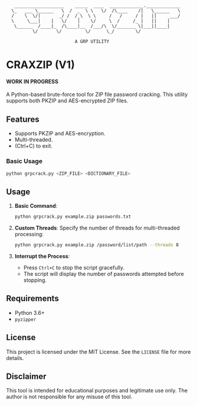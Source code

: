 ```
   ___________________    _____  ____  _____________._____________
  \_   ___ \______   \  /  _  \ \   \/  /\____    /|   \______   \
  /    \  \/|       _/ /  /_\  \ \     /   /     / |   ||     ___/
  \     \___|    |   \/    |    \/     \  /     /_ |   ||    |    
   \______  /____|_  /\____|__  /___/\  \/_______ \|___||____|    
          \/       \/         \/      \_/        \/            

                          A GRP UTILITY
```

# CRAXZIP (V1)
#### WORK IN PROGRESS

A Python-based brute-force tool for ZIP file password cracking. This utility supports both PKZIP and AES-encrypted ZIP files.

## Features

- Supports PKZIP and AES-encryption.
- Multi-threaded.
- (Ctrl+C) to exit. 

### Basic Usage

```bash
python grpcrack.py <ZIP_FILE> <DICTIONARY_FILE>
```

## Usage

1. **Basic Command**:
   ```bash
   python grpcrack.py example.zip passwords.txt
   ```

2. **Custom Threads**:
   Specify the number of threads for multi-threaded processing:
   ```bash
   python grpcrack.py example.zip /password/list/path --threads 8
   ```

3. **Interrupt the Process**:
   - Press `Ctrl+C` to stop the script gracefully.
   - The script will display the number of passwords attempted before stopping.

## Requirements

- Python 3.6+
- `pyzipper` 

## License

This project is licensed under the MIT License. See the `LICENSE` file for more details.

## Disclaimer

This tool is intended for educational purposes and legitimate use only. The author is not responsible for any misuse of this tool.

